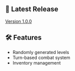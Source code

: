 ## 🚀 Latest Release
[Version 1.0.0](https://github.com/rain-shou/Dungdgeon/releases/tag/v1.0.0)

## 🛠️ Features
- Randomly generated levels
- Turn-based combat system
- Inventory management
